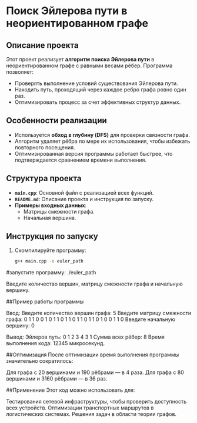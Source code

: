 # Поиск Эйлерова пути в неориентированном графе

## Описание проекта
Этот проект реализует **алгоритм поиска Эйлерова пути** в неориентированном графе с равными весами рёбер. Программа позволяет:
- Проверять выполнение условий существования Эйлерова пути.
- Находить путь, проходящий через каждое ребро графа ровно один раз.
- Оптимизировать процесс за счет эффективных структур данных.

## Особенности реализации
- Используется **обход в глубину (DFS)** для проверки связности графа.
- Алгоритм удаляет рёбра по мере их использования, чтобы избежать повторного посещения.
- Оптимизированная версия программы работает быстрее, что подтверждается сравнением времени выполнения.

## Структура проекта
- **`main.cpp`**: Основной файл с реализацией всех функций.
- **`README.md`**: Описание проекта и инструкция по запуску.
- **Примеры входных данных**:
  - Матрицы смежности графа.
  - Начальная вершина.

## Инструкция по запуску
1. Скомпилируйте программу:
   ```bash
   g++ main.cpp -o euler_path

#запустите программу:
./euler_path

Введите количество вершин, матрицу смежности графа и начальную вершину.

##Пример работы программы

Ввод:
Введите количество вершин графа: 5
Введите матрицу смежности графа:
0 1 1 0 0
1 0 1 1 0
1 1 0 1 1
0 1 1 0 1
0 0 1 1 0
Введите начальную вершину: 0

Вывод:
Эйлеров путь: 0 1 2 3 4 3 1
Сумма всех рёбер: 8
Время выполнения кода: 12345 микросекунд.


##Оптимизация
После оптимизации время выполнения программы значительно сократилось:

Для графа с 20 вершинами и 190 рёбрами — в 4 раза.
Для графа с 80 вершинами и 3160 рёбрами — в 36 раз.

##Применение
Этот код можно использовать для:

Тестирования сетевой инфраструктуры, чтобы проверить доступность всех устройств.
Оптимизации транспортных маршрутов в логистических системах.
Решения задач в области теории графов.
